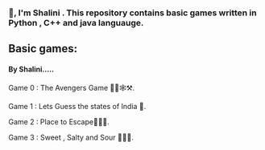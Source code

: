 <h3>👋, I'm Shalini . This repository contains basic games written in Python , C++ and java languauge.<br></h3>
<h2>Basic games:</h2>
<h4>By Shalini.....</h4>

Game 0 : The Avengers Game 🦹‍♂️🕸️⚒️.<br>

Game 1 : Lets Guess the states of India 🤔.<br>


Game 2 : Place to Escape🏃‍♀️‍➡️.<br>


Game 3 : Sweet , Salty and Sour 🍭🍝🥒.<br>












